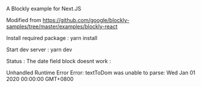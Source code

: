 A Blockly example for Next.JS

Modified from https://github.com/google/blockly-samples/tree/master/examples/blockly-react

Install required package :
yarn install

Start dev server :
yarn dev

Status :
The date field block doesnt work :

Unhandled Runtime Error
Error: textToDom was unable to parse: Wed Jan 01 2020 00:00:00 GMT+0800 
